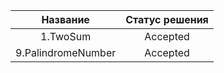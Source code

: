 | Название | Статус решения|
| :---: | :---: |  
| 1.TwoSum | Accepted |
| 9.PalindromeNumber | Accepted |